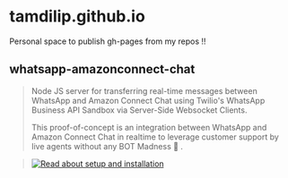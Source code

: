 
# tamdilip.github.io
Personal space to publish gh-pages from my repos !! 

<h2>whatsapp-amazonconnect-chat</h2>
<p>

> Node JS server for transferring real-time messages between WhatsApp and Amazon Connect Chat using Twilio's WhatsApp Business API Sandbox via Server-Side Websocket Clients.
> 
>This proof-of-concept is an integration between WhatsApp and Amazon Connect Chat in realtime to leverage customer support by live agents without any BOT Madness 🤪 .

>[![Read about setup and installation](https://img.shields.io/badge/gh%20page-Setup%20and%20Installation-blue?style=flat-square&logo=git&logoColor=violet)](https://tamdilip.github.io/whatsapp-amazonconnect-chat/)
</p>
